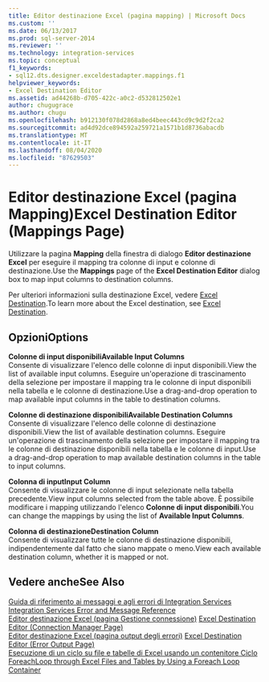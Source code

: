 ```yaml
---
title: Editor destinazione Excel (pagina mapping) | Microsoft Docs
ms.custom: ''
ms.date: 06/13/2017
ms.prod: sql-server-2014
ms.reviewer: ''
ms.technology: integration-services
ms.topic: conceptual
f1_keywords:
- sql12.dts.designer.exceldestadapter.mappings.f1
helpviewer_keywords:
- Excel Destination Editor
ms.assetid: ad44268b-d705-422c-a0c2-d532812502e1
author: chugugrace
ms.author: chugu
ms.openlocfilehash: b912130f078d2868a8ed4beec443cd9c9d2f2ca2
ms.sourcegitcommit: ad4d92dce894592a259721a1571b1d8736abacdb
ms.translationtype: MT
ms.contentlocale: it-IT
ms.lasthandoff: 08/04/2020
ms.locfileid: "87629503"
---
```

# <a name="excel-destination-editor-mappings-page"></a><span data-ttu-id="ec343-102">Editor destinazione Excel (pagina Mapping)</span><span class="sxs-lookup"><span data-stu-id="ec343-102">Excel Destination Editor (Mappings Page)</span></span>
  <span data-ttu-id="ec343-103">Utilizzare la pagina **Mapping** della finestra di dialogo **Editor destinazione Excel** per eseguire il mapping tra colonne di input e colonne di destinazione.</span><span class="sxs-lookup"><span data-stu-id="ec343-103">Use the **Mappings** page of the **Excel Destination Editor** dialog box to map input columns to destination columns.</span></span>  
  
 <span data-ttu-id="ec343-104">Per ulteriori informazioni sulla destinazione Excel, vedere [Excel Destination](data-flow/excel-destination.md).</span><span class="sxs-lookup"><span data-stu-id="ec343-104">To learn more about the Excel destination, see [Excel Destination](data-flow/excel-destination.md).</span></span>  
  
## <a name="options"></a><span data-ttu-id="ec343-105">Opzioni</span><span class="sxs-lookup"><span data-stu-id="ec343-105">Options</span></span>  
 <span data-ttu-id="ec343-106">**Colonne di input disponibili**</span><span class="sxs-lookup"><span data-stu-id="ec343-106">**Available Input Columns**</span></span>  
 <span data-ttu-id="ec343-107">Consente di visualizzare l'elenco delle colonne di input disponibili.</span><span class="sxs-lookup"><span data-stu-id="ec343-107">View the list of available input columns.</span></span> <span data-ttu-id="ec343-108">Eseguire un'operazione di trascinamento della selezione per impostare il mapping tra le colonne di input disponibili nella tabella e le colonne di destinazione.</span><span class="sxs-lookup"><span data-stu-id="ec343-108">Use a drag-and-drop operation to map available input columns in the table to destination columns.</span></span>  
  
 <span data-ttu-id="ec343-109">**Colonne di destinazione disponibili**</span><span class="sxs-lookup"><span data-stu-id="ec343-109">**Available Destination Columns**</span></span>  
 <span data-ttu-id="ec343-110">Consente di visualizzare l'elenco delle colonne di destinazione disponibili.</span><span class="sxs-lookup"><span data-stu-id="ec343-110">View the list of available destination columns.</span></span> <span data-ttu-id="ec343-111">Eseguire un'operazione di trascinamento della selezione per impostare il mapping tra le colonne di destinazione disponibili nella tabella e le colonne di input.</span><span class="sxs-lookup"><span data-stu-id="ec343-111">Use a drag-and-drop operation to map available destination columns in the table to input columns.</span></span>  
  
 <span data-ttu-id="ec343-112">**Colonna di input**</span><span class="sxs-lookup"><span data-stu-id="ec343-112">**Input Column**</span></span>  
 <span data-ttu-id="ec343-113">Consente di visualizzare le colonne di input selezionate nella tabella precedente.</span><span class="sxs-lookup"><span data-stu-id="ec343-113">View input columns selected from the table above.</span></span> <span data-ttu-id="ec343-114">È possibile modificare i mapping utilizzando l'elenco **Colonne di input disponibili**.</span><span class="sxs-lookup"><span data-stu-id="ec343-114">You can change the mappings by using the list of **Available Input Columns**.</span></span>  
  
 <span data-ttu-id="ec343-115">**Colonna di destinazione**</span><span class="sxs-lookup"><span data-stu-id="ec343-115">**Destination Column**</span></span>  
 <span data-ttu-id="ec343-116">Consente di visualizzare tutte le colonne di destinazione disponibili, indipendentemente dal fatto che siano mappate o meno.</span><span class="sxs-lookup"><span data-stu-id="ec343-116">View each available destination column, whether it is mapped or not.</span></span>  
  
## <a name="see-also"></a><span data-ttu-id="ec343-117">Vedere anche</span><span class="sxs-lookup"><span data-stu-id="ec343-117">See Also</span></span>  
 <span data-ttu-id="ec343-118">[Guida di riferimento ai messaggi e agli errori di Integration Services](../../2014/integration-services/integration-services-error-and-message-reference.md) </span><span class="sxs-lookup"><span data-stu-id="ec343-118">[Integration Services Error and Message Reference](../../2014/integration-services/integration-services-error-and-message-reference.md) </span></span>  
 <span data-ttu-id="ec343-119">[Editor destinazione Excel &#40;pagina Gestione connessione&#41;](../../2014/integration-services/excel-destination-editor-connection-manager-page.md) </span><span class="sxs-lookup"><span data-stu-id="ec343-119">[Excel Destination Editor &#40;Connection Manager Page&#41;](../../2014/integration-services/excel-destination-editor-connection-manager-page.md) </span></span>  
 <span data-ttu-id="ec343-120">[Editor destinazione Excel &#40;pagina output degli errori&#41;](../../2014/integration-services/excel-destination-editor-error-output-page.md) </span><span class="sxs-lookup"><span data-stu-id="ec343-120">[Excel Destination Editor &#40;Error Output Page&#41;](../../2014/integration-services/excel-destination-editor-error-output-page.md) </span></span>  
 [<span data-ttu-id="ec343-121">Esecuzione di un ciclo su file e tabelle di Excel usando un contenitore Ciclo Foreach</span><span class="sxs-lookup"><span data-stu-id="ec343-121">Loop through Excel Files and Tables by Using a Foreach Loop Container</span></span>](control-flow/foreach-loop-container.md)  
  
  
